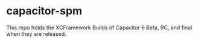 # capacitor-spm

This repo holds the XCFramework Builds of Capacitor 6 Beta, RC, and final when they are released.
